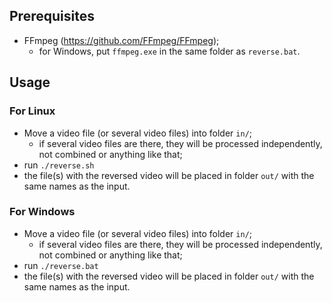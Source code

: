 ## Prerequisites

* FFmpeg (https://github.com/FFmpeg/FFmpeg);
  * for Windows, put `ffmpeg.exe` in the same folder as `reverse.bat`.

## Usage

### For Linux

* Move a video file (or several video files) into folder `in/`;
  * if several video files are there, they will be processed independently, not combined or anything like that;
* run `./reverse.sh`
* the file(s) with the reversed video will be placed in folder `out/` with the same names as the input.

### For Windows

* Move a video file (or several video files) into folder `in/`;
  * if several video files are there, they will be processed independently, not combined or anything like that;
* run `./reverse.bat`
* the file(s) with the reversed video will be placed in folder `out/` with the same names as the input.